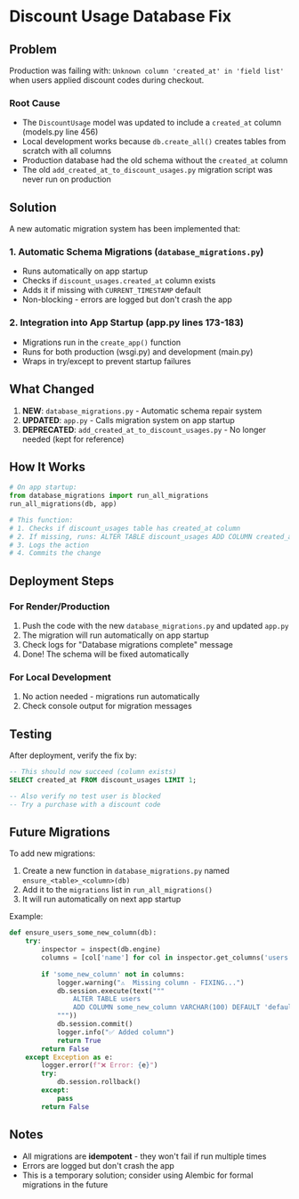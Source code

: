 # Discount Usage Database Fix

## Problem
Production was failing with: `Unknown column 'created_at' in 'field list'` when users applied discount codes during checkout.

### Root Cause
- The `DiscountUsage` model was updated to include a `created_at` column (models.py line 456)
- Local development works because `db.create_all()` creates tables from scratch with all columns
- Production database had the old schema without the `created_at` column
- The old `add_created_at_to_discount_usages.py` migration script was never run on production

## Solution
A new automatic migration system has been implemented that:

### 1. **Automatic Schema Migrations** (`database_migrations.py`)
   - Runs automatically on app startup
   - Checks if `discount_usages.created_at` column exists
   - Adds it if missing with `CURRENT_TIMESTAMP` default
   - Non-blocking - errors are logged but don't crash the app

### 2. **Integration into App Startup** (app.py lines 173-183)
   - Migrations run in the `create_app()` function
   - Runs for both production (wsgi.py) and development (main.py)
   - Wraps in try/except to prevent startup failures

## What Changed
1. **NEW**: `database_migrations.py` - Automatic schema repair system
2. **UPDATED**: `app.py` - Calls migration system on app startup
3. **DEPRECATED**: `add_created_at_to_discount_usages.py` - No longer needed (kept for reference)

## How It Works

```python
# On app startup:
from database_migrations import run_all_migrations
run_all_migrations(db, app)

# This function:
# 1. Checks if discount_usages table has created_at column
# 2. If missing, runs: ALTER TABLE discount_usages ADD COLUMN created_at DATETIME DEFAULT CURRENT_TIMESTAMP
# 3. Logs the action
# 4. Commits the change
```

## Deployment Steps

### For Render/Production
1. Push the code with the new `database_migrations.py` and updated `app.py`
2. The migration will run automatically on app startup
3. Check logs for "Database migrations complete" message
4. Done! The schema will be fixed automatically

### For Local Development
1. No action needed - migrations run automatically
2. Check console output for migration messages

## Testing

After deployment, verify the fix by:

```sql
-- This should now succeed (column exists)
SELECT created_at FROM discount_usages LIMIT 1;

-- Also verify no test user is blocked
-- Try a purchase with a discount code
```

## Future Migrations

To add new migrations:
1. Create a new function in `database_migrations.py` named `ensure_<table>_<column>(db)`
2. Add it to the `migrations` list in `run_all_migrations()`
3. It will run automatically on next app startup

Example:
```python
def ensure_users_some_new_column(db):
    try:
        inspector = inspect(db.engine)
        columns = [col['name'] for col in inspector.get_columns('users')]
        
        if 'some_new_column' not in columns:
            logger.warning("⚠️  Missing column - FIXING...")
            db.session.execute(text("""
                ALTER TABLE users
                ADD COLUMN some_new_column VARCHAR(100) DEFAULT 'default_value'
            """))
            db.session.commit()
            logger.info("✅ Added column")
            return True
        return False
    except Exception as e:
        logger.error(f"❌ Error: {e}")
        try:
            db.session.rollback()
        except:
            pass
        return False
```

## Notes
- All migrations are **idempotent** - they won't fail if run multiple times
- Errors are logged but don't crash the app
- This is a temporary solution; consider using Alembic for formal migrations in the future